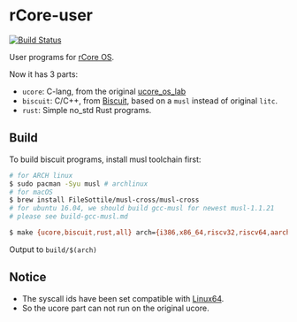 # rCore-user

[![Build Status](https://travis-ci.org/wangrunji0408/rcore_user.svg?branch=master)](https://travis-ci.org/wangrunji0408/rcore_user)

User programs for [rCore OS](https://github.com/wangrunji0408/RustOS).


Now it has 3 parts:

* `ucore`: C-lang, from the original [ucore_os_lab](https://github.com/chyyuu/ucore_os_plus)
* `biscuit`: C/C++, from [Biscuit](https://github.com/mit-pdos/biscuit), based on a `musl` instead of original `litc`.
* `rust`: Simple no_std Rust programs.

## Build

To build biscuit programs, install musl toolchain first:

```bash
# for ARCH linux
$ sudo pacman -Syu musl # archlinux
# for macOS
$ brew install FileSottile/musl-cross/musl-cross 
# for ubuntu 16.04, we should build gcc-musl for newest musl-1.1.21
# please see build-gcc-musl.md
```

```bash
$ make {ucore,biscuit,rust,all} arch={i386,x86_64,riscv32,riscv64,aarch64}
```

Output to `build/$(arch)`


## Notice

* The syscall ids have been set compatible with [Linux64](https://syscalls64.paolostivanin.com).
* So the ucore part can not run on the original ucore.
